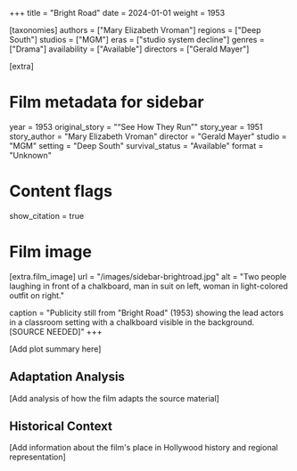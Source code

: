 +++
title = "Bright Road"
date = 2024-01-01
weight = 1953

[taxonomies]
authors = ["Mary Elizabeth Vroman"]
regions = ["Deep South"]
studios = ["MGM"]
eras = ["studio system decline"]
genres = ["Drama"]
availability = ["Available"]
directors = ["Gerald Mayer"]

[extra]
# Film metadata for sidebar
year = 1953
original_story = "“See How They Run”"
story_year = 1951
story_author = "Mary Elizabeth Vroman"
director = "Gerald Mayer"
studio = "MGM"
setting = "Deep South"
survival_status = "Available"
format = "Unknown"

# Content flags
show_citation = true

# Film image
[extra.film_image]
url = "/images/sidebar-brightroad.jpg"
alt = "Two people laughing in front of a chalkboard, man in suit on left, woman in light-colored outfit on right."

caption = "Publicity still from \"Bright Road\" (1953) showing the lead actors in a classroom setting with a chalkboard visible in the background. [SOURCE NEEDED]"
+++


[Add plot summary here]

## Adaptation Analysis

[Add analysis of how the film adapts the source material]

## Historical Context

[Add information about the film's place in Hollywood history and regional representation]